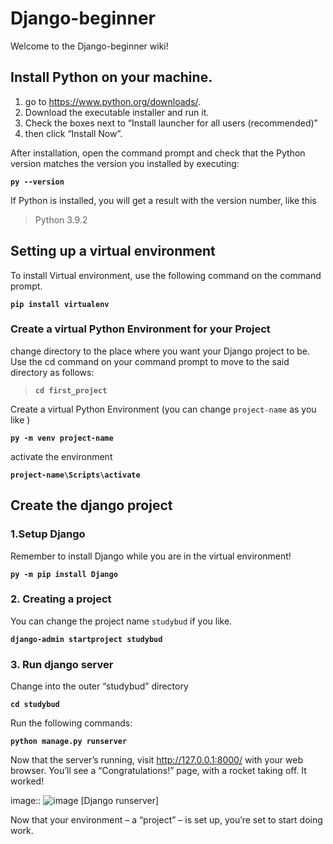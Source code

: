# Django-beginner
Welcome to the Django-beginner wiki!

## Install Python on your machine.
1. go to https://www.python.org/downloads/. 
1. Download the executable installer and run it. 
1. Check the boxes next to “Install launcher for all users (recommended)” 
1. then click “Install Now”.

After installation, open the command prompt and check that the Python version matches the version you installed by executing:

**`py --version`**

If Python is installed, you will get a result with the version number, like this

> Python 3.9.2

## Setting up a virtual environment

To install Virtual environment, use the following command on the command prompt. 

**`pip install virtualenv`**

### Create a virtual Python Environment for your Project

change directory to the place where you want your Django project to be. Use the cd command on your command prompt to move to the said directory as follows:

> **`cd first_project`**

Create a virtual Python Environment (you can change `project-name` as you like )

**`py -m venv project-name`**

activate the environment

**`project-name\Scripts\activate`**

## Create the django project

### 1.Setup Django

Remember to install Django while you are in the virtual environment!

**`py -m pip install Django`**

### 2. Creating a project

You can change the project name `studybud` if you like.

**`django-admin startproject studybud`**

### 3. Run django server

Change into the outer “studybud” directory

**`cd studybud`**

Run the following commands:

**`python manage.py runserver`**

Now that the server’s running, 
visit http://127.0.0.1:8000/ with your web browser. You’ll see a “Congratulations!” page, with a rocket taking off. It worked!

image:: ![image](https://user-images.githubusercontent.com/33391568/172283416-885a5cda-bbe3-4489-aad0-c1d607adc5ec.png)
 [Django runserver]

Now that your environment – a “project” – is set up, you’re set to start doing work.







